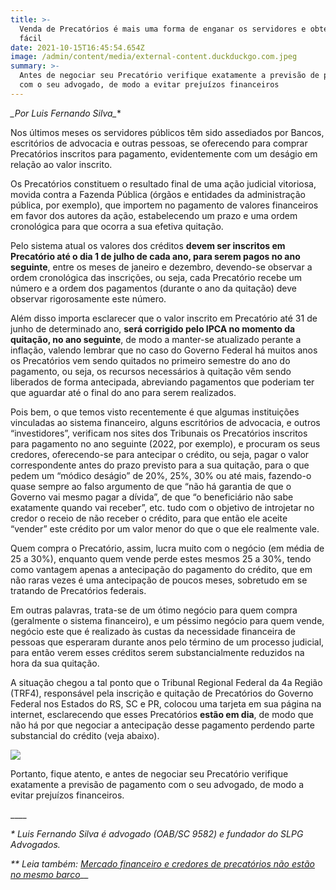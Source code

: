 ```yaml
---
title: >-
  Venda de Precatórios é mais uma forma de enganar os servidores e obter lucro
  fácil
date: 2021-10-15T16:45:54.654Z
image: /admin/content/media/external-content.duckduckgo.com.jpeg
summary: >-
  Antes de negociar seu Precatório verifique exatamente a previsão de pagamento
  com o seu advogado, de modo a evitar prejuízos financeiros
---
```

**_Por Luis Fernando Silva*_**

Nos últimos meses os servidores públicos têm sido assediados por Bancos, escritórios de advocacia e outras pessoas, se oferecendo para comprar Precatórios inscritos para pagamento, evidentemente com um deságio em relação ao valor inscrito.

Os Precatórios constituem o resultado final de uma ação judicial vitoriosa, movida contra a Fazenda Pública (órgãos e entidades da administração pública, por exemplo), que importem no pagamento de valores financeiros em favor dos autores da ação, estabelecendo um prazo e uma ordem cronológica para que ocorra a sua efetiva quitação.

Pelo sistema atual os valores dos créditos **devem ser inscritos em Precatório até o dia 1 de julho de cada ano, para serem pagos no ano seguinte**, entre os meses de janeiro e dezembro, devendo-se observar a ordem cronológica das inscrições, ou seja, cada Precatório recebe um número e a ordem dos pagamentos (durante o ano da quitação) deve observar rigorosamente este número.

Além disso importa esclarecer que o valor inscrito em Precatório até 31 de junho de determinado ano, **será corrigido pelo IPCA no momento da quitação, no ano seguinte**, de modo a manter-se atualizado perante a inflação, valendo lembrar que no caso do Governo Federal há muitos anos os Precatórios vem sendo quitados no primeiro semestre do ano do pagamento, ou seja, os recursos necessários à quitação vêm sendo liberados de forma antecipada, abreviando pagamentos que poderiam ter que aguardar até o final do ano para serem realizados.

Pois bem, o que temos visto recentemente é que algumas instituições vinculadas ao sistema financeiro, alguns escritórios de advocacia, e outros “investidores”, verificam nos sites dos Tribunais os Precatórios inscritos para pagamento no ano seguinte (2022, por exemplo), e procuram os seus credores, oferecendo-se para antecipar o crédito, ou seja, pagar o valor correspondente antes do prazo previsto para a sua quitação, para o que pedem um “módico deságio” de 20%, 25%, 30% ou até mais, fazendo-o quase sempre ao falso argumento de que “não há garantia de que o Governo vai mesmo pagar a dívida”, de que “o beneficiário não sabe exatamente quando vai receber”, etc. tudo com o objetivo de introjetar no credor o receio de não receber o crédito, para que então ele aceite “vender” este crédito por um valor menor do que o que ele realmente vale.

Quem compra o Precatório, assim, lucra muito com o negócio (em média de 25 a 30%), enquanto quem vende perde estes mesmos 25 a 30%, tendo como vantagem apenas a antecipação do pagamento do crédito, que em não raras vezes é uma antecipação de poucos meses, sobretudo em se tratando de Precatórios federais.

Em outras palavras, trata-se de um ótimo negócio para quem compra (geralmente o sistema financeiro), e um péssimo negócio para quem vende, negócio este que é realizado às custas da necessidade financeira de pessoas que esperaram durante anos pelo término de um processo judicial, para então verem esses créditos serem substancialmente reduzidos na hora da sua quitação.

A situação chegou a tal ponto que o Tribunal Regional Federal da 4a Região (TRF4), responsável pela inscrição e quitação de Precatórios do Governo Federal nos Estados do RS, SC e PR, colocou uma tarjeta em sua página na internet, esclarecendo que esses Precatórios **estão em dia**, de modo que não há por que negociar a antecipação desse pagamento perdendo parte substancial do crédito (veja abaixo).

![](/admin/content/media/qwergg.png)

Portanto, fique atento, e antes de negociar seu Precatório verifique exatamente a previsão de pagamento com o seu advogado, de modo a evitar prejuízos financeiros.

\_\_\_\_

_\* Luis Fernando Silva é advogado (OAB/SC 9582) e fundador do SLPG Advogados._

_\*\* Leia também:_ [_Mercado financeiro e credores de precatórios não estão no mesmo barco_](https://www.slpgadvogados.adv.br/noticias/mercado-financeiro-e-credores-de-precat%C3%B3rios-n%C3%A3o-est%C3%A3o-no-mesmo-barco)__
